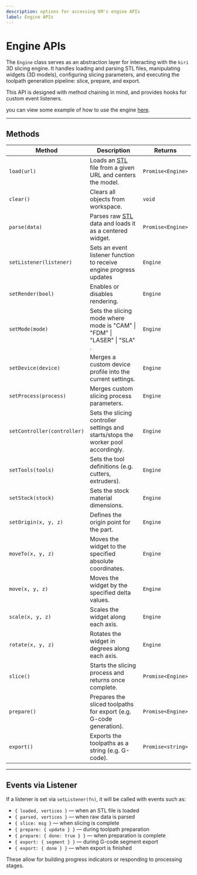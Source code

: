 ```yaml
---
description: options for accessing KM's engine APIs
label: Engine APIs
---
```


# Engine APIs

The `Engine` class serves as an abstraction layer for interacting with the `kiri` 3D slicing engine. It handles loading and parsing STL files, manipulating widgets (3D models), configuring slicing parameters, and executing the toolpath generation pipeline: slice, prepare, and export.

This API is designed with method chaining in mind, and provides hooks for custom event listeners.

you can view some example of how to use the engine [here](https://grid.space/kiri/engine.html).

---

## Methods

| Method                      | Description                                                                                                    | Returns           |
| --------------------------- | -------------------------------------------------------------------------------------------------------------- | ----------------- |
| `load(url)`                 | Loads an [STL](<https://en.wikipedia.org/wiki/STL_(file_format)>) file from a given URL and centers the model. | `Promise<Engine>` |
| `clear()`                   | Clears all objects from workspace.                                                                             | `void`            |
| `parse(data)`               | Parses raw [STL](<https://en.wikipedia.org/wiki/STL_(file_format)>) data and loads it as a centered widget.    | `Promise<Engine>` |
| `setListener(listener)`     | Sets an event listener function to receive engine progress updates                                             | `Engine`          |
| `setRender(bool)`           | Enables or disables rendering.                                                                                 | `Engine`          |
| `setMode(mode)`             | Sets the slicing mode where mode is "CAM" \| "FDM" \| "LASER" \| "SLA" .                                       | `Engine`          |
| `setDevice(device)`         | Merges a custom device profile into the current settings.                                                      | `Engine`          |
| `setProcess(process)`       | Merges custom slicing process parameters.                                                                      | `Engine`          |
| `setController(controller)` | Sets the slicing controller settings and starts/stops the worker pool accordingly.                             | `Engine`          |
| `setTools(tools)`           | Sets the tool definitions (e.g. cutters, extruders).                                                           | `Engine`          |
| `setStock(stock)`           | Sets the stock material dimensions.                                                                            | `Engine`          |
| `setOrigin(x, y, z)`        | Defines the origin point for the part.                                                                         | `Engine`          |
| `moveTo(x, y, z)`           | Moves the widget to the specified absolute coordinates.                                                        | `Engine`          |
| `move(x, y, z)`             | Moves the widget by the specified delta values.                                                                | `Engine`          |
| `scale(x, y, z)`            | Scales the widget along each axis.                                                                             | `Engine`          |
| `rotate(x, y, z)`           | Rotates the widget in degrees along each axis.                                                                 | `Engine`          |
| `slice()`                   | Starts the slicing process and returns once complete.                                                          | `Promise<Engine>` |
| `prepare()`                 | Prepares the sliced toolpaths for export (e.g. G-code generation).                                             | `Promise<Engine>` |
| `export()`                  | Exports the toolpaths as a string (e.g. G-code).                                                               | `Promise<string>` |

---

## Events via Listener

If a listener is set via `setListener(fn)`, it will be called with events such as:

- `{ loaded, vertices }` — when an STL file is loaded
- `{ parsed, vertices }` — when raw data is parsed
- `{ slice: msg }` — when slicing is complete
- `{ prepare: { update } }` — during toolpath preparation
- `{ prepare: { done: true } }` — when preparation is complete
- `{ export: { segment } }` — during G-code segment export
- `{ export: { done } }` — when export is finished

These allow for building progress indicators or responding to processing stages.
